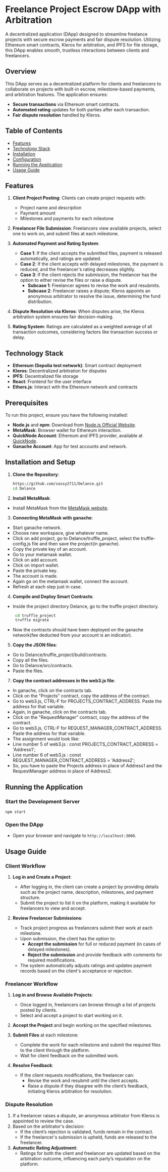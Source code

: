 # Freelance Project Escrow DApp with Arbitration

A decentralized application (DApp) designed to streamline freelance projects with secure escrow payments and fair dispute resolution. Utilizing Ethereum smart contracts, Kleros for arbitration, and IPFS for file storage, this DApp enables smooth, trustless interactions between clients and freelancers.

## Overview

This DApp serves as a decentralized platform for clients and freelancers to collaborate on projects with built-in escrow, milestone-based payments, and arbitration features. The application ensures:
- **Secure transactions** via Ethereum smart contracts.
- **Automated rating** updates for both parties after each transaction.
- **Fair dispute resolution** handled by Kleros.

## Table of Contents
- [Features](#features)
- [Technology Stack](#technology-stack)
- [Installation](#installation)
- [Configuration](#configuration)
- [Running the Application](#running-the-application)
- [Usage Guide](#usage-guide)

## Features

1. **Client Project Posting**: Clients can create project requests with:
   - Project name and description
   - Payment amount
   - Milestones and payments for each milestone

2. **Freelancer File Submission**: Freelancers view available projects, select one to work on, and submit files at each milestone.

3. **Automated Payment and Rating System**: 
   - **Case 1**: If the client accepts the submitted files, payment is released automatically, and ratings are updated.
   - **Case 2**: If the client accepts with delayed milestones, the payment is reduced, and the freelancer's rating decreases slightly.
   - **Case 3**: If the client rejects the submission, the freelancer has the option to either revise the files or raise a dispute.
       - **Subcase 1**: Freelancer agrees to revise the work and resubmits.
       - **Subcase 2**: Freelancer raises a dispute; Kleros appoints an anonymous arbitrator to resolve the issue, determining the fund distribution.

4. **Dispute Resolution via Kleros**: When disputes arise, the Kleros arbitration system ensures fair decision-making.

5. **Rating System**: Ratings are calculated as a weighted average of all transaction outcomes, considering factors like transaction success or delay.

## Technology Stack

- **Ethereum (Sepolia test network)**: Smart contract deployment
- **Kleros**: Decentralized arbitration for disputes
- **IPFS**: Decentralized file storage
- **React**: Frontend for the user interface
- **Ethers.js**: Interact with the Ethereum network and contracts

## Prerequisites

To run this project, ensure you have the following installed:
- **Node.js** and **npm**: Download from [Node.js Official Website](https://nodejs.org/).
- **MetaMask**: Browser wallet for Ethereum interaction.
- **QuickNode Account**: Ethereum and IPFS provider, available at [QuickNode](https://www.quicknode.com/).
- **Ganache Account**: App for test accounts and network.

## Installation and Setup

1. **Clone the Repository**:
   ```bash
   https://github.com/sassy2711/Delance.git
   cd Delance

2. **Install MetaMask**:
- Install MetaMask from the [MetaMask website](https://metamask.io/).

3. **Connecting MetaMask with ganache**:
- Start ganache network.
- Choose new workspace, give whatever name.
- Click on add project, go to Delance/truffle_project, select the truffle-config.js file and then save the project(in ganache).
- Copy the private key of an account.
- Go to your metamask wallet.
- Click on add account.
- Click on import wallet.
- Paste the private key.
- The account is made.
- Again go on the metamask wallet, connect the account.
- Refresh at each step just in case.

4. **Compile and Deploy Smart Contracts**:
- Inside the project directory Delance, go to the truffle project directory.
  ```bash
   cd truffle_project
   truffle migrate
- Now the contracts should have been deployed on the ganache network(fee deducted from your account is an indicator).

5. **Copy the JSON files**:
- Go to Delance/truffle_project/build/contracts.
- Copy all the files.
- Go to Delance/src/contracts.
- Paste the files.

7. **Copy the contract addresses in the web3.js file**:
- In ganache, click on the contracts tab.
- Click on the "Projects" contract, copy the address of the contract.
- Go to web3.js, CTRL-F for PROJECTS_CONTRACT_ADDRESS. Paste the address for that variable.
- Again, in ganache, click on the contracts tab.
- Click on the "RequestManager" contract, copy the address of the contract.
- Go to web3.js, CTRL-F for REQUEST_MANAGER_CONTRACT_ADDRESS. Paste the address for that variable.
- The assignment would look like:
 - Line number 5 of web3.js : const PROJECTS_CONTRACT_ADDRESS = 'Address1';
 - Line number 6 of web3.js : const REQUEST_MANAGER_CONTRACT_ADDRESS = 'Address2';
- So, you have to paste the Projects address in place of Address1 and the RequestManager address in place of Address2.


## Running the Application

### Start the Development Server

    npm start

### Open the DApp

- Open your browser and navigate to `http://localhost:3000`.


## Usage Guide

### Client Workflow

1. **Log in and Create a Project**:
   - After logging in, the client can create a project by providing details such as the project name, description, milestones, and payment structure.
   - Submit the project to list it on the platform, making it available for freelancers to view and accept.

2. **Review Freelancer Submissions**:
   - Track project progress as freelancers submit their work at each milestone.
   - Upon submission, the client has the option to:
     - **Accept the submission** for full or reduced payment (in cases of delayed milestones).
     - **Reject the submission** and provide feedback with comments for required modifications.
   - The system automatically adjusts ratings and updates payment records based on the client's acceptance or rejection.

### Freelancer Workflow

1. **Log in and Browse Available Projects**:
   - Once logged in, freelancers can browse through a list of projects posted by clients.
   - Select and accept a project to start working on it.

2. **Accept the Project** and begin working on the specified milestones.

3. **Submit Files** at each milestone:
   - Complete the work for each milestone and submit the required files to the client through the platform.
   - Wait for client feedback on the submitted work.

4. **Resolve Feedback**:
   - If the client requests modifications, the freelancer can:
     - Revise the work and resubmit until the client accepts.
     - Raise a dispute if they disagree with the client’s feedback, initiating Kleros arbitration for resolution.

### Dispute Resolution

1. If a freelancer raises a dispute, an anonymous arbitrator from Kleros is appointed to review the case.
2. Based on the arbitrator's decision:
   - If the client’s rejection is validated, funds remain in the contract.
   - If the freelancer's submission is upheld, funds are released to the freelancer.
3. **Automatic Rating Adjustment**:
   - Ratings for both the client and freelancer are updated based on the arbitration outcome, influencing each party’s reputation on the platform.

   
